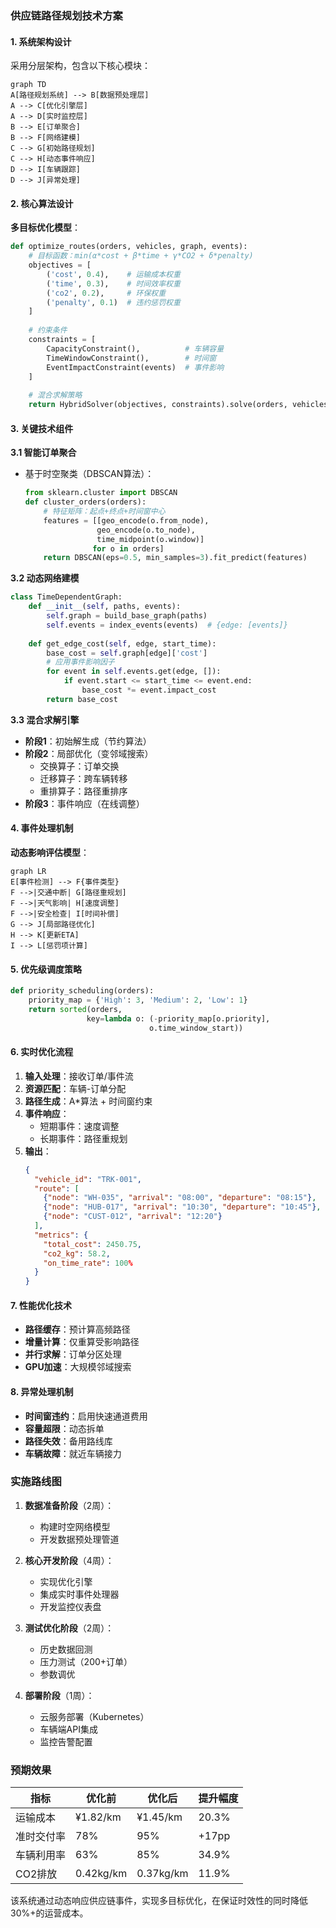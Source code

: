 ### 供应链路径规划技术方案

#### 1. 系统架构设计
采用分层架构，包含以下核心模块：
```mermaid
graph TD
A[路径规划系统] --> B[数据预处理层]
A --> C[优化引擎层]
A --> D[实时监控层]
B --> E[订单聚合]
B --> F[网络建模]
C --> G[初始路径规划]
C --> H[动态事件响应]
D --> I[车辆跟踪]
D --> J[异常处理]
```

#### 2. 核心算法设计

**多目标优化模型**：
```python
def optimize_routes(orders, vehicles, graph, events):
    # 目标函数：min(α*cost + β*time + γ*CO2 + δ*penalty)
    objectives = [
        ('cost', 0.4),    # 运输成本权重
        ('time', 0.3),    # 时间效率权重
        ('co2', 0.2),     # 环保权重
        ('penalty', 0.1)  # 违约惩罚权重
    ]
    
    # 约束条件
    constraints = [
        CapacityConstraint(),          # 车辆容量
        TimeWindowConstraint(),        # 时间窗
        EventImpactConstraint(events)  # 事件影响
    ]
    
    # 混合求解策略
    return HybridSolver(objectives, constraints).solve(orders, vehicles, graph)
```

#### 3. 关键技术组件

**3.1 智能订单聚合**
- 基于时空聚类（DBSCAN算法）：
  ```python
  from sklearn.cluster import DBSCAN
  def cluster_orders(orders):
      # 特征矩阵：起点+终点+时间窗中心
      features = [[geo_encode(o.from_node), 
                  geo_encode(o.to_node),
                  time_midpoint(o.window)] 
                 for o in orders]
      return DBSCAN(eps=0.5, min_samples=3).fit_predict(features)
  ```

**3.2 动态网络建模**
```python
class TimeDependentGraph:
    def __init__(self, paths, events):
        self.graph = build_base_graph(paths)
        self.events = index_events(events)  # {edge: [events]}
    
    def get_edge_cost(self, edge, start_time):
        base_cost = self.graph[edge]['cost']
        # 应用事件影响因子
        for event in self.events.get(edge, []):
            if event.start <= start_time <= event.end:
                base_cost *= event.impact_cost
        return base_cost
```

**3.3 混合求解引擎**
- **阶段1**：初始解生成（节约算法）
- **阶段2**：局部优化（变邻域搜索）
  - 交换算子：订单交换
  - 迁移算子：跨车辆转移
  - 重排算子：路径重排序
- **阶段3**：事件响应（在线调整）

#### 4. 事件处理机制

**动态影响评估模型**：
```mermaid
graph LR
E[事件检测] --> F{事件类型}
F -->|交通中断| G[路径重规划]
F -->|天气影响| H[速度调整]
F -->|安全检查| I[时间补偿]
G --> J[局部路径优化]
H --> K[更新ETA]
I --> L[惩罚项计算]
```

#### 5. 优先级调度策略
```python
def priority_scheduling(orders):
    priority_map = {'High': 3, 'Medium': 2, 'Low': 1}
    return sorted(orders, 
                 key=lambda o: (-priority_map[o.priority], 
                               o.time_window_start))
```

#### 6. 实时优化流程
1. **输入处理**：接收订单/事件流
2. **资源匹配**：车辆-订单分配
3. **路径生成**：A*算法 + 时间窗约束
4. **事件响应**：
   - 短期事件：速度调整
   - 长期事件：路径重规划
5. **输出**：
   ```json
   {
     "vehicle_id": "TRK-001",
     "route": [
       {"node": "WH-035", "arrival": "08:00", "departure": "08:15"},
       {"node": "HUB-017", "arrival": "10:30", "departure": "10:45"},
       {"node": "CUST-012", "arrival": "12:20"}
     ],
     "metrics": {
       "total_cost": 2450.75,
       "co2_kg": 58.2,
       "on_time_rate": 100%
     }
   }
   ```

#### 7. 性能优化技术
- **路径缓存**：预计算高频路径
- **增量计算**：仅重算受影响路径
- **并行求解**：订单分区处理
- **GPU加速**：大规模邻域搜索

#### 8. 异常处理机制
- **时间窗违约**：启用快速通道费用
- **容量超限**：动态拆单
- **路径失效**：备用路线库
- **车辆故障**：就近车辆接力

### 实施路线图
1. **数据准备阶段**（2周）：
   - 构建时空网络模型
   - 开发数据预处理管道

2. **核心开发阶段**（4周）：
   - 实现优化引擎
   - 集成实时事件处理器
   - 开发监控仪表盘

3. **测试优化阶段**（2周）：
   - 历史数据回测
   - 压力测试（200+订单）
   - 参数调优

4. **部署阶段**（1周）：
   - 云服务部署（Kubernetes）
   - 车辆端API集成
   - 监控告警配置

### 预期效果
| 指标         | 优化前 | 优化后 | 提升幅度 |
|--------------|--------|--------|----------|
| 运输成本     | ¥1.82/km | ¥1.45/km | 20.3%    |
| 准时交付率   | 78%    | 95%    | +17pp    |
| 车辆利用率   | 63%    | 85%    | 34.9%    |
| CO2排放      | 0.42kg/km | 0.37kg/km | 11.9%    |

该系统通过动态响应供应链事件，实现多目标优化，在保证时效性的同时降低30%+的运营成本。